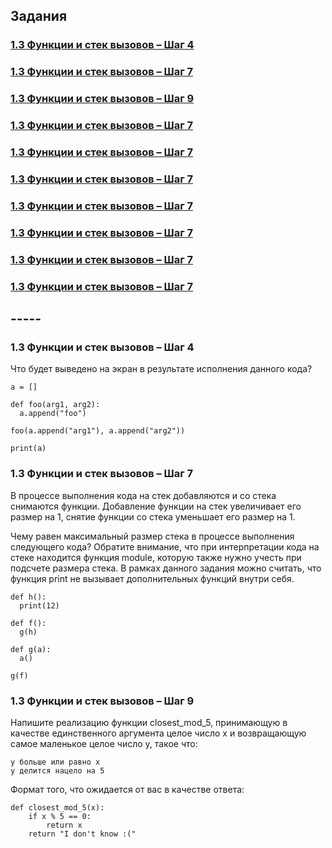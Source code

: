 ## Задания 

### [ 1.3 Функции и стек вызовов – Шаг 4](#00134) 
### [ 1.3 Функции и стек вызовов – Шаг 7](#00137) 
### [ 1.3 Функции и стек вызовов – Шаг 9](#00139) 
### [ 1.3 Функции и стек вызовов – Шаг 7](#00137) 
### [ 1.3 Функции и стек вызовов – Шаг 7](#00137) 
### [ 1.3 Функции и стек вызовов – Шаг 7](#00137) 
### [ 1.3 Функции и стек вызовов – Шаг 7](#00137) 
### [ 1.3 Функции и стек вызовов – Шаг 7](#00137) 
### [ 1.3 Функции и стек вызовов – Шаг 7](#00137) 
### [ 1.3 Функции и стек вызовов – Шаг 7](#00137) 

## -----

<a name="00134"></a>
### 1.3 Функции и стек вызовов – Шаг 4


Что будет выведено на экран в результате исполнения данного кода?
```
a = []

def foo(arg1, arg2):
  a.append("foo")

foo(a.append("arg1"), a.append("arg2"))

print(a)
```


<a name="137"></a>
### 1.3 Функции и стек вызовов – Шаг 7
В процессе выполнения кода на стек добавляются и со стека снимаются функции. Добавление функции на стек увеличивает его размер на 1, снятие функции со стека уменьшает его размер на 1.

Чему равен максимальный размер стека в процессе выполнения следующего кода?
Обратите внимание, что при интерпретации кода на стеке находится функция module, которую также нужно учесть при подсчете размера стека.
В рамках данного задания можно считать, что функция print ﻿не вызывает дополнительных функций внутри себя.
```
def h():
  print(12)

def f():
  g(h)

def g(a):
  a()

g(f)
```
<a name="139"></a>
### 1.3 Функции и стек вызовов – Шаг 9
Напишите реализацию функции closest_mod_5, принимающую в качестве единственного аргумента целое число x и возвращающую самое маленькое целое число y, такое что:

    y больше или равно x
    y делится нацело на 5

Формат того, что ожидается от вас в качестве ответа:
```
def closest_mod_5(x):
    if x % 5 == 0:
        return x
    return "I don't know :("
```
